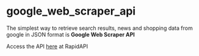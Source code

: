 # google_web_scraper_api

The simplest way to retrieve search results, news and shopping data from google in JSON format is **Google Web Scraper API**

Access the API [here](https://rapidapi.com/NamanH16/api/google-data-scraper) at RapidAPI
